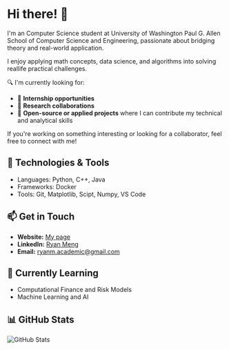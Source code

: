 # Hi there! 👋

I'm an Computer Science student at University of Washington Paul G. Allen School of Computer Science and Engineering, passionate about bridging theory and real-world application.

I enjoy applying math concepts, data science, and algorithms into solving reallife practical challenges.

🔍 I'm currently looking for:
- 💼 **Internship opportunities**
- 🤝 **Research collaborations**
- 🔧 **Open-source or applied projects** where I can contribute my technical and analytical skills

If you're working on something interesting or looking for a collaborator, feel free to connect with me!

## 🔧 Technologies & Tools
- Languages: Python, C++, Java
- Frameworks: Docker
- Tools: Git, Matplotlib, Scipt, Numpy, VS Code

## 📫 Get in Touch
- **Website:** [My page](https://lykcc.com)
- **LinkedIn:** [Ryan Meng](https://www.linkedin.com/in/ryan-meng-1120b6253/)
- **Email:**  ryanm.academic@gmail.com

## 🌱 Currently Learning
- Computational Finance and Risk Models
- Machine Learning and AI

## 📊 GitHub Stats
![GitHub Stats](https://github-readme-stats.vercel.app/api?username=LYK-CC&show_icons=true&theme=radical)











